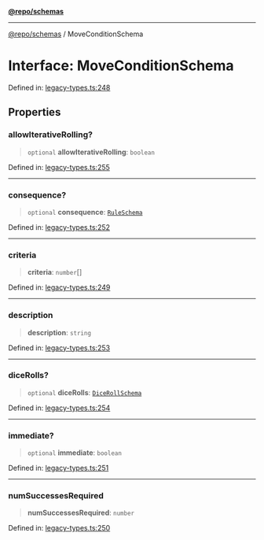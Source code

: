 [**@repo/schemas**](../README.md)

---

[@repo/schemas](../README.md) / MoveConditionSchema

# Interface: MoveConditionSchema

Defined in: [legacy-types.ts:248](https://github.com/alexqguo/drinking-board-game-v3/blob/15932662279983c0f0b2a6fa59ef653227975f0d/packages/schemas/src/legacy-types.ts#L248)

## Properties

### allowIterativeRolling?

> `optional` **allowIterativeRolling**: `boolean`

Defined in: [legacy-types.ts:255](https://github.com/alexqguo/drinking-board-game-v3/blob/15932662279983c0f0b2a6fa59ef653227975f0d/packages/schemas/src/legacy-types.ts#L255)

---

### consequence?

> `optional` **consequence**: [`RuleSchema`](../type-aliases/RuleSchema.md)

Defined in: [legacy-types.ts:252](https://github.com/alexqguo/drinking-board-game-v3/blob/15932662279983c0f0b2a6fa59ef653227975f0d/packages/schemas/src/legacy-types.ts#L252)

---

### criteria

> **criteria**: `number`[]

Defined in: [legacy-types.ts:249](https://github.com/alexqguo/drinking-board-game-v3/blob/15932662279983c0f0b2a6fa59ef653227975f0d/packages/schemas/src/legacy-types.ts#L249)

---

### description

> **description**: `string`

Defined in: [legacy-types.ts:253](https://github.com/alexqguo/drinking-board-game-v3/blob/15932662279983c0f0b2a6fa59ef653227975f0d/packages/schemas/src/legacy-types.ts#L253)

---

### diceRolls?

> `optional` **diceRolls**: [`DiceRollSchema`](DiceRollSchema.md)

Defined in: [legacy-types.ts:254](https://github.com/alexqguo/drinking-board-game-v3/blob/15932662279983c0f0b2a6fa59ef653227975f0d/packages/schemas/src/legacy-types.ts#L254)

---

### immediate?

> `optional` **immediate**: `boolean`

Defined in: [legacy-types.ts:251](https://github.com/alexqguo/drinking-board-game-v3/blob/15932662279983c0f0b2a6fa59ef653227975f0d/packages/schemas/src/legacy-types.ts#L251)

---

### numSuccessesRequired

> **numSuccessesRequired**: `number`

Defined in: [legacy-types.ts:250](https://github.com/alexqguo/drinking-board-game-v3/blob/15932662279983c0f0b2a6fa59ef653227975f0d/packages/schemas/src/legacy-types.ts#L250)

